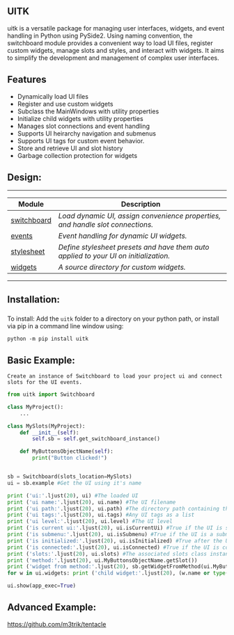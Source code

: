 ## UITK

<!-- short_description_start -->
uitk is a versatile package for managing user interfaces, widgets, and event handling in Python using PySide2. Using naming convention, the switchboard module provides a convenient way to load UI files, register custom widgets, manage slots and styles, and interact with widgets. It aims to simplify the development and management of complex user interfaces.
<!-- short_description_end -->

## Features

- Dynamically load UI files
- Register and use custom widgets
- Subclass the MainWindows with utility properties
- Initialize child widgets with utility properties
- Manages slot connections and event handling
- Supports UI heirarchy navigation and submenus
- Supports UI tags for custom event behavior.
- Store and retrieve UI and slot history
- Garbage collection protection for widgets

<!-- ![alt text](https://raw.githubusercontent.com/m3trik/tentacle/master/docs/toolkit_demo.gif) \*Example re-opening the last scene, renaming a material, and selecting geometry by that material. -->

## Design:
---
<!-- ## Structure: -->
<!-- ![alt text](https://raw.githubusercontent.com/m3trik/tentacle/master/docs/dependancy_graph.jpg) -->

Module | Description
------- | -------
[switchboard](https://github.com/m3trik/uitk/blob/main/uitk/switchboard.py) | *Load dynamic UI, assign convenience properties, and handle slot connections.*
[events](https://github.com/m3trik/uitk/blob/main/uitk/events.py) | *Event handling for dynamic UI widgets.*
[stylesheet](https://github.com/m3trik/tentacle/blob/main/uitk/stylesheet.py) | *Define stylesheet presets and have them auto applied to your UI on initialization.*
[widgets](https://github.com/m3trik/tentacle/blob/main/uitk/widgets) | *A source directory for custom widgets.*
---

## Installation:

#####

To install:
Add the `uitk` folder to a directory on your python path, or
install via pip in a command line window using:
```
python -m pip install uitk
```

## Basic Example:
	Create an instance of Switchboard to load your project ui and connect slots for the UI events.
```python
from uitk import Switchboard

class MyProject():
    ...

class MySlots(MyProject):
    def __init__(self):
        self.sb = self.get_switchboard_instance()

    def MyButtonsObjectName(self):
        print("Button clicked!")


sb = Switchboard(slots_location=MySlots)
ui = sb.example #Get the UI using it's name

print ('ui:'.ljust(20), ui) #The loaded UI
print ('ui name:'.ljust(20), ui.name) #The UI filename
print ('ui path:'.ljust(20), ui.path) #The directory path containing the UI file
print ('ui tags:'.ljust(20), ui.tags) #Any UI tags as a list
print ('ui level:'.ljust(20), ui.level) #The UI level
print ('is current ui:'.ljust(20), ui.isCurrentUi) #True if the UI is set as current
print ('is submenu:'.ljust(20), ui.isSubmenu) #True if the UI is a submenu
print ('is initialized:'.ljust(20), ui.isInitialized) #True after the UI is first shown
print ('is connected:'.ljust(20), ui.isConnected) #True if the UI is connected to its slots
print ('slots:'.ljust(20), ui.slots) #The associated slots class instance
print ('method:'.ljust(20), ui.MyButtonsObjectName.getSlot())
print ('widget from method:'.ljust(20), sb.getWidgetFromMethod(ui.MyButtonsObjectName.getSlot()))
for w in ui.widgets: print ('child widget:'.ljust(20), (w.name or type(w).__name__).ljust(20), w.prefix.ljust(20), w.type.ljust(15), w.derivedType.ljust(15), id(w)) #All the widgets of the UI

ui.show(app_exec=True)
```
## Advanced Example:

https://github.com/m3trik/tentacle
